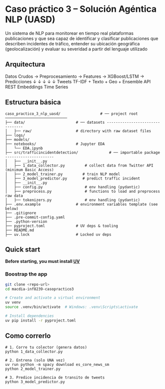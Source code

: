 # Caso práctico 3 – Solución Agéntica NLP (UASD)

Un sistema de NLP para monitorear en tiempo real plataformas publicaciones y que sea capaz de identificar y
clasificar publicaciones que describen incidentes de tráfico, entender su ubicación geográfica (geolocalización) y
evaluar su severidad a partir del lenguaje utilizado

## Arquitectura
Datos Crudos → Preprocesamiento → Features → XGBoost/LSTM → Predicciones
       ↓              ↓              ↓           ↓           ↓
   Tweets       TF-IDF +       Texto + Geo +   Ensemble     API REST
              Embeddings      Time Series

## Estructura básica

```
caso_practico_3_nlp_uasd/                  # ── project root ────────────────────────────
├── data/                       # ── datasets --------------------------------
│   ├── raw/                    # directory with raw dataset files
├── logs/                  
├── models/                 
├── notebooks/                  # Jupyter EDA
│   └── EDA.ipynb
├── src/trafficincidentdetection/              # ── importable package ----------------------
│   ├── __init__.py
│   ├── 1_data_collector.py         # collect data from Twitter API (minimum Basic Access)
│   ├── 2_model_trainer.py         # train NLP model
│   ├── 3_model_predictor.py       # predict traffic incident
│   ├── __init__.py
│   ├── config.py                   # env handling (pydantic)
│   ├── preprocess.py               # functions to load and preprocess raw data
│   ├── tokenizers.py               # env handling (pydantic)
├── .env.example                # environment variables template (see below)
├── .gitignore
├── .pre-commit-config.yaml
├── .python-version
├── pyproject.toml              # UV deps & tooling
├── README.md
├── uv.lock                     # Locked uv deps

```

## Quick start

**Before starting, you must install [UV](https://docs.astral.sh/uv/getting-started/installation/)**

### Boostrap the app

```bash
git clone <repo-url>
cd macdia-inf8239-casopractico3

# Create and activate a virtual environment
uv venv
source .venv/bin/activate  # Windows: .venv\Scripts\activate

# Install dependencies
uv pip install -r pyproject.toml
```

## Como correrlo
```shell
# 1. Corre tu colector (genera datos)
python 1_data_collector.py

# 2. Entrena (solo UNA vez)
uv run python -m spacy download es_core_news_sm
python 2_model_trainer.py

# 3. Predice incidencia de transito de tweets
python 3_model_predictor.py
```

